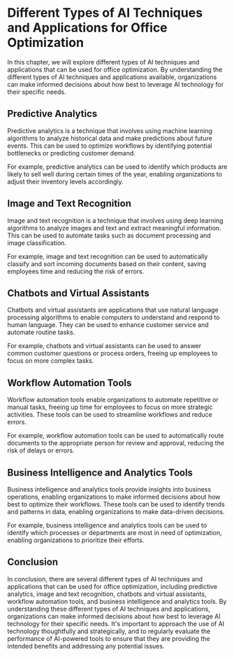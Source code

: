 Different Types of AI Techniques and Applications for Office Optimization
=========================================================================================================================================

In this chapter, we will explore different types of AI techniques and applications that can be used for office optimization. By understanding the different types of AI techniques and applications available, organizations can make informed decisions about how best to leverage AI technology for their specific needs.

Predictive Analytics
--------------------

Predictive analytics is a technique that involves using machine learning algorithms to analyze historical data and make predictions about future events. This can be used to optimize workflows by identifying potential bottlenecks or predicting customer demand.

For example, predictive analytics can be used to identify which products are likely to sell well during certain times of the year, enabling organizations to adjust their inventory levels accordingly.

Image and Text Recognition
--------------------------

Image and text recognition is a technique that involves using deep learning algorithms to analyze images and text and extract meaningful information. This can be used to automate tasks such as document processing and image classification.

For example, image and text recognition can be used to automatically classify and sort incoming documents based on their content, saving employees time and reducing the risk of errors.

Chatbots and Virtual Assistants
-------------------------------

Chatbots and virtual assistants are applications that use natural language processing algorithms to enable computers to understand and respond to human language. They can be used to enhance customer service and automate routine tasks.

For example, chatbots and virtual assistants can be used to answer common customer questions or process orders, freeing up employees to focus on more complex tasks.

Workflow Automation Tools
-------------------------

Workflow automation tools enable organizations to automate repetitive or manual tasks, freeing up time for employees to focus on more strategic activities. These tools can be used to streamline workflows and reduce errors.

For example, workflow automation tools can be used to automatically route documents to the appropriate person for review and approval, reducing the risk of delays or errors.

Business Intelligence and Analytics Tools
-----------------------------------------

Business intelligence and analytics tools provide insights into business operations, enabling organizations to make informed decisions about how best to optimize their workflows. These tools can be used to identify trends and patterns in data, enabling organizations to make data-driven decisions.

For example, business intelligence and analytics tools can be used to identify which processes or departments are most in need of optimization, enabling organizations to prioritize their efforts.

Conclusion
----------

In conclusion, there are several different types of AI techniques and applications that can be used for office optimization, including predictive analytics, image and text recognition, chatbots and virtual assistants, workflow automation tools, and business intelligence and analytics tools. By understanding these different types of AI techniques and applications, organizations can make informed decisions about how best to leverage AI technology for their specific needs. It's important to approach the use of AI technology thoughtfully and strategically, and to regularly evaluate the performance of AI-powered tools to ensure that they are providing the intended benefits and addressing any potential issues.


